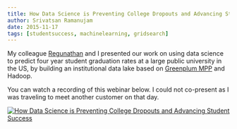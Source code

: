 ```yaml
---
title: How Data Science is Preventing College Dropouts and Advancing Student Success
author: Srivatsan Ramanujam
date: 2015-11-17
tags: [studentsuccess, machinelearning, gridsearch]
---
```


My colleague [Regunathan](https://www.linkedin.com/in/regu-radhakrishnan-4b76bb1) and I presented our work on using data science to predict four year student graduation rates at a large public university in the US, by building an institutional data lake based on [Greenplum MPP](http://greenplum.org) and Hadoop.

You can watch a recording of this webinar below. I could not co-present as I was traveling to meet another customer on that day.

[![How Data Science is Preventing College Dropouts and Advancing Student Success](https://raw.githubusercontent.com/vatsan/vatsan.github.io/master/assets/img/sample/predict_four_year_graduation_2016.png)](https://www.youtube.com/watch?v=2u10gT65Ja0)
